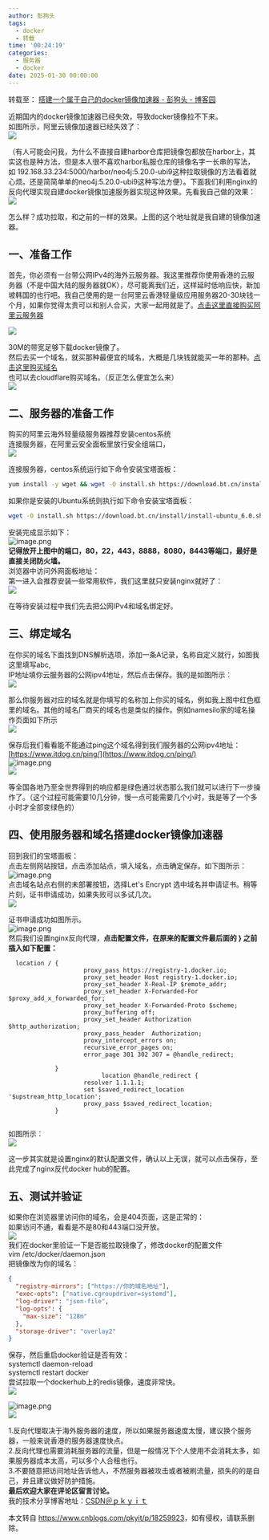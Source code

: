 ```yaml
---
author: 彭狗头
tags:
  - docker
  - 转载
time: '00:24:19'
categories:
  - 服务器
  - docker
date: 2025-01-30 00:00:00
---
```

转载至：
[搭建一个属于自己的docker镜像加速器 - 彭狗头 - 博客园](https://www.cnblogs.com/pkyit/p/18259923)

近期国内的docker镜像加速器已经失效，导致docker镜像拉不下来。  
如图所示，阿里云镜像加速器已经失效了：  
![](https://img2024.cnblogs.com/blog/3470163/202406/3470163-20240623015043761-1311381345.png)

（有人可能会问我，为什么不直接自建harbor仓库把镜像包都放在harbor上，其实这也是种方法，但是本人很不喜欢harbor私服仓库的镜像名字一长串的写法，如 192.168.33.234:5000/harbor/neo4j:5.20.0-ubi9这种拉取镜像的方法看着就心烦。还是简简单单的neo4j:5.20.0-ubi9这种写法方便）。下面我们利用nginx的反向代理实现自建docker镜像加速服务器实现这种效果。先看我自己做的效果：  
![](https://img2024.cnblogs.com/blog/3470163/202406/3470163-20240623015204107-1709315836.png)

怎么样？成功拉取，和之前的一样的效果。上图的这个地址就是我自建的镜像加速器。

一、准备工作
------

首先，你必须有一台带公网IPv4的海外云服务器。我这里推荐你使用香港的云服务器（不是中国大陆的服务器就OK），尽可能离我们近，这样延时低响应快，新加坡韩国的也行吧。我自己使用的是一台阿里云香港轻量级应用服务器20-30块钱一个月，如果你觉得太贵可以和别人合买，大家一起用就是了。[点击这里直接购买阿里云服务器](https://www.aliyun.com/product/swas?scm=20140722.S_product@@%E4%BA%91%E4%BA%A7%E5%93%81@@65233._.ID_product@@%E4%BA%91%E4%BA%A7%E5%93%81@@65233-RL_%E8%BD%BB%E9%87%8F%E5%BA%94%E7%94%A8%E6%9C%8D%E5%8A%A1%E5%99%A8-LOC_llm-OR_ser-V_3-RE_new2-P0_0&source=5176.11533457&userCode=apvtdcf3)

![](https://img2024.cnblogs.com/blog/3470163/202406/3470163-20240623015252199-1100143271.png)

30M的带宽足够下载docker镜像了。  
然后去买一个域名，就买那种最便宜的域名，大概是几块钱就能买一年的那种。[点击这里购买域名](https://www.namesilo.com/)  
也可以去cloudflare购买域名。（反正怎么便宜怎么来）  
![](https://img2024.cnblogs.com/blog/3470163/202406/3470163-20240623015305099-1458965804.png)

二、服务器的准备工作
----------

购买的阿里云海外轻量级服务器推荐安装centos系统  
连接服务器，在阿里云安全面板里放行安全组端口，  
![](https://img2024.cnblogs.com/blog/3470163/202406/3470163-20240623015316493-453897966.png)

连接服务器，centos系统运行如下命令安装宝塔面板：

```bash
yum install -y wget && wget -O install.sh https://download.bt.cn/install/install_6.0.sh && sh install.sh ed8484bec
```

如果你是安装的Ubuntu系统则执行如下命令安装宝塔面板：

```bash
wget -O install.sh https://download.bt.cn/install/install-ubuntu_6.0.sh && sudo bash install.sh ed8484bec
```

安装完成显示如下：  
![image.png](https://cdn.nlark.com/yuque/0/2024/png/39106204/1718897011242-d9435242-3ba3-4d65-bfe3-532dba235a64.png)  
**记得放开上图中的端口，80，22，443，8888，8080，8443等端口，最好是直接关闭防火墙。**  
浏览器中访问外网面板地址：  
第一进入会推荐安装一些常用软件，我们这里就只安装nginx就好了：  
![](https://img2024.cnblogs.com/blog/3470163/202406/3470163-20240623015400015-849741358.png)

在等待安装过程中我们先去把公网IPv4和域名绑定好。

三、绑定域名
------

在你买的域名下面找到DNS解析选项，添加一条A记录，名称自定义就行，如图我这里填写abc,  
IP地址填你云服务器的公网ipv4地址，然后点击保存。我的是如图所示：  
![](https://img2024.cnblogs.com/blog/3470163/202406/3470163-20240623015418749-549455468.png)

那么你服务器对应的域名就是你填写的名称加上你买的域名，例如我上图中红色框里的域名。其他的域名厂商买的域名也是类似的操作。例如namesilo家的域名操作页面如下所示  
![](https://img2024.cnblogs.com/blog/3470163/202406/3470163-20240623015430212-476570970.png)

保存后我们看看能不能通过ping这个域名得到我们服务器的公网ipv4地址：  
[https://www.itdog.cn/ping/](https://www.itdog.cn/ping/)  
![image.png](https://cdn.nlark.com/yuque/0/2024/png/39106204/1718898892557-13e74548-0613-4e22-af8a-fe0d659220f3.png)  
![](https://img2024.cnblogs.com/blog/3470163/202406/3470163-20240623015456156-1284432105.png)

等全国各地乃至全世界得到的响应都是绿色通过状态那么我们就可以进行下一步操作了。（这个过程可能需要10几分钟，慢一点可能需要几个小时，我是等了一个多小时才全部变绿色的）

四、使用服务器和域名搭建docker镜像加速器
-----------------------

回到我们的宝塔面板：  
点击左侧网站按钮，点击添加站点，填入域名，点击确定保存。如下图所示：  
![image.png](https://cdn.nlark.com/yuque/0/2024/png/39106204/1718899258614-4d8cbd3c-d5e0-46ab-b77b-8316b454d59c.png)  
点击域名站点右侧的未部署按钮，选择Let's Encrypt 选中域名并申请证书。稍等片刻，证书申请成功，如果失败可以多试几次。  
![](https://img2024.cnblogs.com/blog/3470163/202406/3470163-20240623015604048-1024076392.png)

证书申请成功如图所示。  
![image.png](https://cdn.nlark.com/yuque/0/2024/png/39106204/1718899758642-712ddab8-79bc-4fd2-a810-da3d8a1d7cf7.png)  
然后我们设置nginx反向代理，**点击配置文件，在原来的配置文件最后面的 } 之前插入如下配置：**

```vue
  location / {
                     proxy_pass https://registry-1.docker.io;  
                     proxy_set_header Host registry-1.docker.io;
                     proxy_set_header X-Real-IP $remote_addr;
                     proxy_set_header X-Forwarded-For $proxy_add_x_forwarded_for;
                     proxy_set_header X-Forwarded-Proto $scheme;               
                     proxy_buffering off;
                     proxy_set_header Authorization $http_authorization;
                     proxy_pass_header  Authorization;
                     proxy_intercept_errors on;
                     recursive_error_pages on;
                     error_page 301 302 307 = @handle_redirect;

             }
                          location @handle_redirect {
                     resolver 1.1.1.1;
                     set $saved_redirect_location '$upstream_http_location';
                     proxy_pass $saved_redirect_location;
             }
    
```

如图所示：  
![](https://img2024.cnblogs.com/blog/3470163/202406/3470163-20240623015626545-912582124.png)

这一步其实就是设置nginx的默认配置文件，确认以上无误，就可以点击保存，至此完成了nginx反代docker hub的配置。

五、测试并验证
-------

如果你在浏览器里访问你的域名，会是404页面，这是正常的：  
如果访问不通，看看是不是80和443端口没开放。  
![](https://img2024.cnblogs.com/blog/3470163/202406/3470163-20240623015639869-1110979694.png)  
我们在docker里验证一下是否能拉取镜像了，修改docker的配置文件  
vim /etc/docker/daemon.json  
把镜像改为你的域名：

```json
{
  "registry-mirrors": ["https://你的域名地址"],
  "exec-opts": ["native.cgroupdriver=systemd"],
  "log-driver": "json-file",
  "log-opts": {
    "max-size": "128m"
  },
  "storage-driver": "overlay2"
}
```

保存，然后重启docker验证是否有效：  
systemctl daemon-reload  
systemctl restart docker  
尝试拉取一个dockerhub上的redis镜像，速度非常快。  
![](https://img2024.cnblogs.com/blog/3470163/202406/3470163-20240623015659064-504155040.png)

![image.png](https://cdn.nlark.com/yuque/0/2024/png/39106204/1718900594865-1ef295d3-6819-4d4b-88bf-8e854763eeac.png)  
![](https://img2024.cnblogs.com/blog/3470163/202406/3470163-20240623015710678-996596683.png)

1.反向代理取决于海外服务器的速度，所以如果服务器速度太慢，建议换个服务器，一般来说香港的服务器速度快点。  
2.反向代理也需要消耗服务器的流量，但是一般情况下个人使用不会消耗太多，如果服务器成本太高，可以多个人合租也行。  
3.不要随意把访问地址告诉他人，不然服务器被攻击或者被刷流量，损失的的是自己，并且建议做好防护措施。  
**最后欢迎大家在评论区留言讨论。**  
我的技术分享博客地址：[CSDN＠ｐｋｙｉｔ](https://blog.csdn.net/pky86676022)

本文转自 <https://www.cnblogs.com/pkyit/p/18259923>，如有侵权，请联系删除。